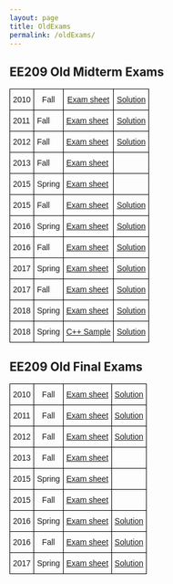 ```yaml
---
layout: page
title: OldExams
permalink: /oldExams/
---
```


<html>

<body>
<h2> EE209 Old Midterm Exams </h2>

<style type="text/css">
.tg  {border-collapse:collapse;border-spacing:0;}
.tg td{border-color:black;border-style:solid;border-width:1px;font-family:Arial, sans-serif;font-size:14px;
  overflow:hidden;padding:10px 5px;word-break:normal;}
.tg th{border-color:black;border-style:solid;border-width:1px;font-family:Arial, sans-serif;font-size:14px;
  font-weight:normal;overflow:hidden;padding:10px 5px;word-break:normal;}
.tg .tg-wp8o{border-color:#000000;text-align:center;vertical-align:top}
</style>
<table class="tg">
<thead>
  <tr>
    <th class="tg-0lax">2010</th>
    <th class="tg-0lax">Fall</th>
    <th class="tg-0lax"><a href="./oldmidterm/fall10exam_KAIST.pdf">Exam sheet</a></th>
    <th class="tg-0lax"><a href="./oldmidterm/fall10exam_KAISTans.pdf">Solution</a></th>
  </tr>
</thead>
<tbody>
  <tr>
    <td class="tg-0lax">2011</td>
    <td class="tg-0lax">Fall</td>
    <td class="tg-0lax"><a href="./oldmidterm/fall11exam_KAIST.pdf">Exam sheet</a></td>
    <td class="tg-0lax"><a href="./oldmidterm/fall11exam_KAISTans.pdf">Solution</a></td>
  </tr>
  <tr>
    <td class="tg-0lax">2012</td>
    <td class="tg-0lax">Fall</td>
    <td class="tg-0lax"><a href="./oldmidterm/fall12exam_KAIST.pdf">Exam sheet</a></td>
    <td class="tg-0lax"><a href="./oldmidterm/fall12exam_KAISTans.pdf">Solution</a></td>
  </tr>
  <tr>
    <td class="tg-0lax">2013</td>
    <td class="tg-0lax">Fall</td>
    <td class="tg-0lax"><a href="./oldmidterm/fall13exam_KAIST.pdf">Exam sheet</a></td>
    <td class="tg-0lax"></td>
  </tr>
  <tr>
    <td class="tg-0lax">2015</td>
    <td class="tg-0lax">Spring</td>
    <td class="tg-0lax"><a href="./oldmidterm/spring15exam_KAIST.pdf">Exam sheet</a></td>
    <td class="tg-0lax"></td>
  </tr>
  <tr>
    <td class="tg-0lax">2015</td>
    <td class="tg-0lax">Fall</td>
    <td class="tg-0lax"><a href="./oldmidterm/fall15exam_KAIST.pdf">Exam sheet</a></td>
    <td class="tg-0lax"><a href="./oldmidterm/fall15exam_KAISTans.pdf">Solution</a></td>
  </tr>
  <tr>
    <td class="tg-0lax">2016</td>
    <td class="tg-0lax">Spring</td>
    <td class="tg-0lax"><a href="./oldmidterm/spring16exam_KAIST.pdf">Exam sheet</a></td>
    <td class="tg-0lax"><a href="./oldmidterm/spring16exam_KAISTans.pdf">Solution</a></td>
  </tr>
  <tr>
    <td class="tg-0lax">2016</td>
    <td class="tg-0lax">Fall</td>
    <td class="tg-0lax"><a href="./oldmidterm/fall16exam_KAIST.pdf">Exam sheet</a></td>
    <td class="tg-0lax"><a href="./oldmidterm/fall16exam_KAISTans.pdf">Solution</a></td>
  </tr>
  <tr>
    <td class="tg-0lax">2017</td>
    <td class="tg-0lax">Spring</td>
    <td class="tg-0lax"><a href="./oldmidterm/spring17exam_KAIST.pdf">Exam sheet</a></td>
    <td class="tg-0lax"><a href="./oldmidterm/spring17exam_KAISTans.pdf">Solution</a></td>
  </tr>
  <tr>
    <td class="tg-0lax">2017</td>
    <td class="tg-0lax">Fall</td>
    <td class="tg-0lax"><a href="./oldmidterm/fall17exam_KAIST.pdf">Exam sheet</a></td>
    <td class="tg-0lax"><a href="./oldmidterm/fall17exam_KAISTans.pdf">Solution</a></td>
  </tr>
  <tr>
    <td class="tg-0lax">2018</td>
    <td class="tg-0lax">Spring</td>
    <td class="tg-0lax"><a href="./oldmidterm/spring18exam_KAIST.pdf">Exam sheet</a></td>
    <td class="tg-0lax"><a href="./oldmidterm/spring18exam_KAISTans.pdf">Solution</a></td>
  </tr>
  <tr>
    <td class="tg-0lax">2018</td>
    <td class="tg-0lax">Spring</td>
    <td class="tg-0lax"><a href="./oldmidterm/spring18c++sample_KAIST.pdf">C++ Sample</a></td>
    <td class="tg-0lax"><a href="./oldmidterm/spring18c++sample_KAISTans.pdf">Solution</a></td>
  </tr>
</tbody>
</table>

</body>

<body>
<h2> EE209 Old Final Exams </h2>

<style type="text/css">
.tg  {border-collapse:collapse;border-spacing:0;}
.tg td{border-color:black;border-style:solid;border-width:1px;font-family:Arial, sans-serif;font-size:14px;
  overflow:hidden;padding:10px 5px;word-break:normal;}
.tg th{border-color:black;border-style:solid;border-width:1px;font-family:Arial, sans-serif;font-size:14px;
  font-weight:normal;overflow:hidden;padding:10px 5px;word-break:normal;}
.tg .tg-wp8o{border-color:#000000;text-align:center;vertical-align:top}
</style>
<table class="tg">
<thead>
  <tr>
    <th class="tg-wp8o">2010</th>
    <th class="tg-wp8o">Fall</th>
    <th class="tg-wp8o"><a href="./oldfinal/fall10exam_final_KAIST.pdf">Exam sheet</a></th>
    <th class="tg-wp8o"><a href="./oldfinal/fall10exam_final_KAISTans.pdf">Solution</a></th>
  </tr>
</thead>
<tbody>
  <tr>
    <td class="tg-wp8o">2011</td>
    <td class="tg-wp8o">Fall</td>
    <td class="tg-wp8o"><a href="./oldfinal/fall11exam_final_KAIST.pdf">Exam sheet</a></td>
    <td class="tg-wp8o"><a href="./oldfinal/fall11exam_final_KAISTans.pdf">Solution</a></td>
  </tr>
  <tr>
    <td class="tg-wp8o">2012</td>
    <td class="tg-wp8o">Fall</td>
    <td class="tg-wp8o"><a href="./oldfinal/fall12exam_final_KAIST.pdf">Exam sheet</a></td>
    <td class="tg-wp8o"><a href="./oldfinal/fall12exam_final_KAISTans.pdf">Solution</a></td>
  </tr>
  <tr>
    <td class="tg-wp8o">2013</td>
    <td class="tg-wp8o">Fall</td>
    <td class="tg-wp8o"><a href="./oldfinal/fall13exam_final_KAIST.pdf">Exam sheet</a></td>
    <td class="tg-wp8o"></td>
  </tr>
  <tr>
    <td class="tg-wp8o">2015</td>
    <td class="tg-wp8o">Spring</td>
    <td class="tg-wp8o"><a href="./oldfinal/spring15exam_final_KAIST.pdf">Exam sheet</a></td>
    <td class="tg-wp8o"></td>
  </tr>
  <tr>
    <td class="tg-wp8o">2015</td>
    <td class="tg-wp8o">Fall</td>
    <td class="tg-wp8o"><a href="./oldfinal/fall15exam_final_KAIST.pdf">Exam sheet</a></td>
    <td class="tg-wp8o"></td>
  </tr>
  <tr>
    <td class="tg-wp8o">2016</td>
    <td class="tg-wp8o">Spring</td>
    <td class="tg-wp8o"><a href="./oldfinal/spring16exam_final_KAIST.pdf">Exam sheet</a></td>
    <td class="tg-wp8o"><a href="./oldfinal/spring16exam_final_KAISTans.pdf">Solution</a></td>
  </tr>
  <tr>
    <td class="tg-wp8o">2016</td>
    <td class="tg-wp8o">Fall</td>
    <td class="tg-wp8o"><a href="./oldfinal/fall16exam_final_KAIST.pdf">Exam sheet</a></a></td>
    <td class="tg-wp8o"><a href="./oldfinal/fall16exam_final_KAISTans.pdf">Solution</a></a></td>
  </tr>
  <tr>
    <td class="tg-wp8o">2017</td>
    <td class="tg-wp8o">Spring</td>
    <td class="tg-wp8o"><a href="./oldfinal/spring17exam_final_KAIST.pdf">Exam sheet</a></td>
    <td class="tg-wp8o"><a href="./oldfinal/spring17exam_final_KAISTans.pdf">Solution</a></td>
  </tr>
</tbody>
</table>

</body>
</html>